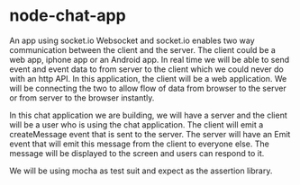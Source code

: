 # node-chat-app
An app using socket.io
Websocket and socket.io enables two way communication between the client and the server. The client could be a web app, iphone app or an Android app. In real time we will be able to send event and event data to from server to the client which we could never do with an http API.
In this application, the client will be a web application. We will be connecting the two to allow flow of data from browser to the server or from server to the browser instantly.

In this chat application we are building, we will have a server and the client will be a user who is using the chat application. The client will emit a createMessage event that is sent to the server. The server will have an Emit event that will emit this message from the client  to everyone else. The message will be displayed to the screen and users can respond to it.

We will be using mocha as test suit and expect as the assertion library.
